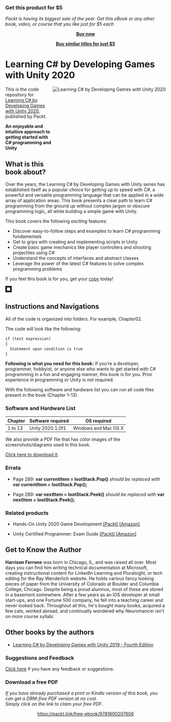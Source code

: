 
### Get this product for $5

<i>Packt is having its biggest sale of the year. Get this eBook or any other book, video, or course that you like just for $5 each</i>


<b><p align='center'>[Buy now](https://packt.link/9781800207806)</p></b>


<b><p align='center'>[Buy similar titles for just $5](https://subscription.packtpub.com/search)</p></b>


# Learning C# by Developing Games with Unity 2020

<a href="https://www.packtpub.com/product/learning-c-by-developing-games-with-unity-2020-fifth-edition/9781800207806"><img src="https://static.packt-cdn.com/products/9781800207806/cover/smaller" alt="Learning C# by Developing Games with Unity 2020" height="256px" align="right"></a>

This is the code repository for [Learning C# by Developing Games with Unity 2020](https://www.packtpub.com/product/learning-c-by-developing-games-with-unity-2020-fifth-edition/9781800207806), published by Packt.

**An enjoyable and intuitive approach to getting started with C# programming and Unity**

## What is this book about?
Over the years, the Learning C# by Developing Games with Unity series has established itself as a popular choice for getting up to speed with C#, a powerful and versatile programming language that can be applied in a wide array of application areas. This book presents a clear path to learn C# programming from the ground up without complex jargon or obscure programming logic, all while building a simple game with Unity.

This book covers the following exciting features: 
* Discover easy-to-follow steps and examples to learn C# programming fundamentals
* Get to grips with creating and implementing scripts in Unity
* Create basic game mechanics like player controllers and shooting projectiles using C#
* Understand the concepts of interfaces and abstract classes
* Leverage the power of the latest C# features to solve complex programming problems

If you feel this book is for you, get your [copy](https://www.amazon.com/dp/1800207808) today!

<a href="https://www.packtpub.com/?utm_source=github&utm_medium=banner&utm_campaign=GitHubBanner"><img src="https://raw.githubusercontent.com/PacktPublishing/GitHub/master/GitHub.png" alt="https://www.packtpub.com/" border="5" /></a>

## Instructions and Navigations
All of the code is organized into folders. For example, Chapter02.

The code will look like the following:
```
if (test expression)
{
  Statement upon condition is true
}
```

**Following is what you need for this book:**
If you’re a developer, programmer, hobbyist, or anyone else who wants to get started with C# programming in a fun and engaging manner, this book is for you. Prior experience in programming or Unity is not required.

With the following software and hardware list you can run all code files present in the book (Chapter 1-13).

### Software and Hardware List

| Chapter  | Software required                   | OS required                        |
| -------- | ------------------------------------| -----------------------------------|
| 1 to 13  | Unity 2020.1.0f1                    | Windows and Mac OS X               |


We also provide a PDF file that has color images of the screenshots/diagrams used in this book. 

[Click here to download it](https://static.packt-cdn.com/downloads/9781800207806_ColorImages.pdf).

### Errata
* Page 289: **var currentItem = lootStack.Pop()** _should be replaced with_ **var currentItem = lootStack.Pop();**

* Page 289: **var nextItem = lootStack.Peek()** _should be replaced with_ **var nextItem = lootStack.Peek();**

### Related products <Other books you may enjoy>
* Hands-On Unity 2020 Game Development [[Packt]](https://www.packtpub.com/product/hands-on-unity-2020-game-development/9781838642006?utm_source=github&utm_medium=repository&utm_campaign=9781838642006) [[Amazon]](https://www.amazon.com/dp/1838642005)

* Unity Certified Programmer: Exam Guide [[Packt]](https://www.packtpub.com/product/unity-certified-programmer-exam-guide/9781838828424?utm_source=github&utm_medium=repository&utm_campaign=9781838828424) [[Amazon]](https://www.amazon.com/dp/1838828427)

## Get to Know the Author
**Harrison Ferrone**
was born in Chicago, IL, and was raised all over. Most days you can find him writing technical documentation at Microsoft, creating instructional content for LinkedIn Learning and Pluralsight, or tech editing for the Ray Wenderlich website. He holds various fancy looking pieces of paper from the University of Colorado at Boulder and Columbia College, Chicago. Despite being a proud alumnus, most of these are stored in a basement somewhere. After a few years as an iOS developer at small start-ups, and one Fortune 500 company, he fell into a teaching career and never looked back. Throughout all this, he's bought many books, acquired a few cats, worked abroad, and continually wondered why Neuromancer isn't on more course syllabi.

## Other books by the authors
* [Learning C# by Developing Games with Unity 2019 - Fourth Edition](https://www.packtpub.com/product/learning-c-by-developing-games-with-unity-2019-fourth-edition/9781789532050?utm_source=github&utm_medium=repository&utm_campaign=9781789532050)

### Suggestions and Feedback
[Click here](https://docs.google.com/forms/d/e/1FAIpQLSdy7dATC6QmEL81FIUuymZ0Wy9vH1jHkvpY57OiMeKGqib_Ow/viewform) if you have any feedback or suggestions.
### Download a free PDF

 <i>If you have already purchased a print or Kindle version of this book, you can get a DRM-free PDF version at no cost.<br>Simply click on the link to claim your free PDF.</i>
<p align="center"> <a href="https://packt.link/free-ebook/9781800207806">https://packt.link/free-ebook/9781800207806 </a> </p>